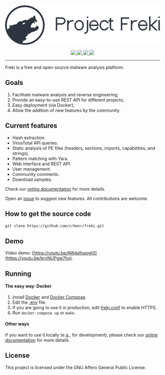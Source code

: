 <p align="center">
    <img src="freki/app/static/imgs/logos/dark_full.svg"/>
</p>

<p align="center">
    <a href="https://www.python.org/">
        <img src="https://img.shields.io/badge/python-3.x-blue?style=for-the-badge&logo=python"/>
    </a>
    <a href="https://www.codefactor.io/repository/github/crhenr/freki">
        <img src="https://img.shields.io/codefactor/grade/github/crhenr/freki?style=for-the-badge"/>
    </a>
    <a href="https://github.com/crhenr/freki/blob/master/LICENSE">
        <img src="https://img.shields.io/github/license/crhenr/freki?style=for-the-badge"/>
    </a>
    <img src="https://img.shields.io/badge/OS-GNU%2FLinux-red?style=for-the-badge&logo=linux"/>
</p>

---

Freki is a free and open-source malware analysis platform.

## Goals

1. Facilitate malware analysis and reverse engineering;
2. Provide an easy-to-use REST API for different projects;
3. Easy deployment (via Docker);
4. Allow the addition of new features by the community.

## Current features

- Hash extraction.
- VirusTotal API queries.
- Static analysis of PE files (headers, sections, imports, capabilities, and strings).
- Pattern matching with Yara.
- Web interface and REST API.
- User management.
- Community comments.
- Download samples.

Check our [online documentation](https://crhenr.github.io/freki) for more details.

Open an [issue](https://github.com/crhenr/freki/issues) to suggest new features. All contributions are welcome.

## How to get the source code
`git clone https://github.com/crhenr/freki.git`

## Demo

Video demo: [https://youtu.be/AW4afoaogt0](https://youtu.be/brvNUPgw7ho).

## Running

#### The easy way: Docker
1. Install [Docker](https://docs.docker.com/get-docker/) and [Docker Compose](https://docs.docker.com/compose/install/).
2. Edit the [.env](.env) file.
3. If you are going to use it in production, edit [freki.conf](nginx/freki.conf) to enable HTTPS.
4. Run `docker-compose up` or `make`.

#### Other ways
If you want to use it locally (e.g., for development), please check our [online documentation](https://crhenr.github.io/freki) for more details.

## License

This project is licensed under the GNU Affero General Public License.
